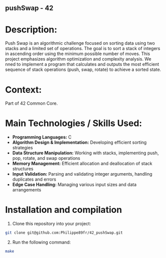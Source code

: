 ## pushSwap - 42

# Description:
Push Swap is an algorithmic challenge focused on sorting data using two stacks and a limited set of operations. The goal is to sort a stack of integers in ascending order using the minimum possible number of moves. This project emphasizes algorithm optimization and complexity analysis. We nned to implement a program that calculates and outputs the most efficient sequence of stack operations (push, swap, rotate) to achieve a sorted state.

# Context:
Part of 42 Common Core.

# Main Technologies / Skills Used:

- **Programming Languages:** C
- **Algorithm Design & Implementation:** Developing efficient sorting strategies 
- **Data Structure Manipulation:** Working with stacks, implementing push, pop, rotate, and swap operations
- **Memory Management:** Efficient allocation and deallocation of stack structures
- **Input Validation:** Parsing and validating integer arguments, handling duplicates and errors
- **Edge Case Handling:** Managing various input sizes and data arrangements

# Installation and compilation
1. Clone this repository into your project:
```bash
git clone git@github.com:Philippe89fr/42_pushSwap.git
```
2. Run the following command:
```bash
make
```
